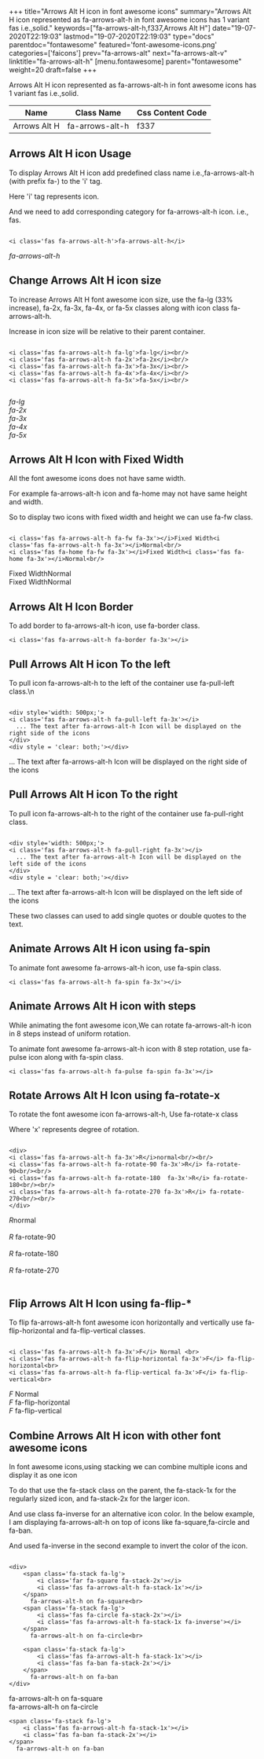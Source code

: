 +++
title="Arrows Alt H icon in font awesome icons"
summary="Arrows Alt H icon represented as fa-arrows-alt-h in font awesome icons has 1 variant fas i.e.,solid."
keywords=["fa-arrows-alt-h,f337,Arrows Alt H"]
date="19-07-2020T22:19:03"
lastmod="19-07-2020T22:19:03"
type="docs"
parentdoc="fontawesome"
featured='font-awesome-icons.png'
categories=['faicons']
prev="fa-arrows-alt"
next="fa-arrows-alt-v"
linktitle="fa-arrows-alt-h"
[menu.fontawesome]
parent="fontawesome"
weight=20
draft=false
+++


Arrows Alt H icon represented as fa-arrows-alt-h in font awesome icons has 1 variant fas i.e.,solid.

<div class='table-responsive'><table class='table'><thead><tr><th>Name</th><th>Class Name</th><th>Css Content Code</th></tr></thead><tbody><tr><td>Arrows Alt H</td><td>fa-arrows-alt-h</td><td>f337</td></tr></tbody></table></div>



## Arrows Alt H icon Usage

To display Arrows Alt H icon add predefined class name i.e.,fa-arrows-alt-h (with prefix fa-) to the 'i' tag.

Here 'i' tag represents icon.

And we need to add corresponding category for fa-arrows-alt-h icon. i.e., fas.


```

<i class='fas fa-arrows-alt-h'>fa-arrows-alt-h</i>
```

<i class='fas fa-arrows-alt-h'>fa-arrows-alt-h</i>




## Change Arrows Alt H icon size
To increase Arrows Alt H font awesome icon size, use the fa-lg (33% increase), fa-2x, fa-3x, fa-4x, or fa-5x classes along with icon class fa-arrows-alt-h.

Increase in icon size will be relative to their parent container. 

```

<i class='fas fa-arrows-alt-h fa-lg'>fa-lg</i><br/>
<i class='fas fa-arrows-alt-h fa-2x'>fa-2x</i><br/>
<i class='fas fa-arrows-alt-h fa-3x'>fa-3x</i><br/>
<i class='fas fa-arrows-alt-h fa-4x'>fa-4x</i><br/>
<i class='fas fa-arrows-alt-h fa-5x'>fa-5x</i><br/>
            
```

<i class='fas fa-arrows-alt-h fa-lg'>fa-lg</i><br/>
<i class='fas fa-arrows-alt-h fa-2x'>fa-2x</i><br/>
<i class='fas fa-arrows-alt-h fa-3x'>fa-3x</i><br/>
<i class='fas fa-arrows-alt-h fa-4x'>fa-4x</i><br/>
<i class='fas fa-arrows-alt-h fa-5x'>fa-5x</i><br/>
            



## Arrows Alt H Icon with Fixed Width 

All the font awesome icons does not have same width.

For example fa-arrows-alt-h icon and fa-home may not have same height and width.

So to display two icons with fixed width and height we can use fa-fw class.


```

<i class='fas fa-arrows-alt-h fa-fw fa-3x'></i>Fixed Width<i class='fas fa-arrows-alt-h fa-3x'></i>Normal<br/>
<i class='fas fa-home fa-fw fa-3x'></i>Fixed Width<i class='fas fa-home fa-3x'></i>Normal<br/>
```

<i class='fas fa-arrows-alt-h fa-fw fa-3x'></i>Fixed Width<i class='fas fa-arrows-alt-h fa-3x'></i>Normal<br/>
<i class='fas fa-home fa-fw fa-3x'></i>Fixed Width<i class='fas fa-home fa-3x'></i>Normal<br/>



## Arrows Alt H Icon Border 

To add border to fa-arrows-alt-h icon, use fa-border class.


```
<i class='fas fa-arrows-alt-h fa-border fa-3x'></i>

```
<i class='fas fa-arrows-alt-h fa-border fa-3x'></i>





## Pull Arrows Alt H icon To the left

To pull icon fa-arrows-alt-h to the left of the container use fa-pull-left class.\n

```

<div style='width: 500px;'>
<i class='fas fa-arrows-alt-h fa-pull-left fa-3x'></i>
  ... The text after fa-arrows-alt-h Icon will be displayed on the right side of the icons
</div>
<div style = 'clear: both;'></div>
```

<div style='width: 500px;'>
<i class='fas fa-arrows-alt-h fa-pull-left fa-3x'></i>
  ... The text after fa-arrows-alt-h Icon will be displayed on the right side of the icons
</div>
<div style = 'clear: both;'></div>




## Pull Arrows Alt H icon To the right
To pull icon fa-arrows-alt-h to the right of the container use fa-pull-right class.

```

<div style='width: 500px;'>
<i class='fas fa-arrows-alt-h fa-pull-right fa-3x'></i>
  ... The text after fa-arrows-alt-h Icon will be displayed on the left side of the icons
</div>
<div style = 'clear: both;'></div>
```

<div style='width: 500px;'>
<i class='fas fa-arrows-alt-h fa-pull-right fa-3x'></i>
  ... The text after fa-arrows-alt-h Icon will be displayed on the left side of the icons
</div>
<div style = 'clear: both;'></div>

These two classes can used to add single quotes or double quotes to the text.


## Animate Arrows Alt H icon using fa-spin
To animate font awesome fa-arrows-alt-h icon, use fa-spin class.

```
<i class='fas fa-arrows-alt-h fa-spin fa-3x'></i>
```
<i class='fas fa-arrows-alt-h fa-spin fa-3x'></i>




## Animate Arrows Alt H icon with steps
While animating the font awesome icon,We can rotate fa-arrows-alt-h icon in 8 steps instead of uniform rotation.

To animate font awesome fa-arrows-alt-h icon with 8 step rotation, use fa-pulse icon along with fa-spin class.


```
<i class='fas fa-arrows-alt-h fa-pulse fa-spin fa-3x'></i>

```
<i class='fas fa-arrows-alt-h fa-pulse fa-spin fa-3x'></i>





## Rotate Arrows Alt H Icon using fa-rotate-x
To rotate the font awesome icon fa-arrows-alt-h, Use fa-rotate-x class

Where 'x' represents degree of rotation.


```

<div>
<i class='fas fa-arrows-alt-h fa-3x'>R</i>normal<br/><br/>
<i class='fas fa-arrows-alt-h fa-rotate-90 fa-3x'>R</i> fa-rotate-90<br/><br/> 
<i class='fas fa-arrows-alt-h fa-rotate-180  fa-3x'>R</i> fa-rotate-180<br/><br/> 
<i class='fas fa-arrows-alt-h fa-rotate-270 fa-3x'>R</i> fa-rotate-270<br/><br/>
</div>
```

<div>
<i class='fas fa-arrows-alt-h fa-3x'>R</i>normal<br/><br/>
<i class='fas fa-arrows-alt-h fa-rotate-90 fa-3x'>R</i> fa-rotate-90<br/><br/> 
<i class='fas fa-arrows-alt-h fa-rotate-180  fa-3x'>R</i> fa-rotate-180<br/><br/> 
<i class='fas fa-arrows-alt-h fa-rotate-270 fa-3x'>R</i> fa-rotate-270<br/><br/>
</div>




## Flip Arrows Alt H Icon using fa-flip-*
To flip fa-arrows-alt-h font awesome icon horizontally and vertically use fa-flip-horizontal and fa-flip-vertical classes. 

```

<i class='fas fa-arrows-alt-h fa-3x'>F</i> Normal <br>
<i class='fas fa-arrows-alt-h fa-flip-horizontal fa-3x'>F</i> fa-flip-horizontal<br>
<i class='fas fa-arrows-alt-h fa-flip-vertical fa-3x'>F</i> fa-flip-vertical<br>
```

<i class='fas fa-arrows-alt-h fa-3x'>F</i> Normal <br>
<i class='fas fa-arrows-alt-h fa-flip-horizontal fa-3x'>F</i> fa-flip-horizontal<br>
<i class='fas fa-arrows-alt-h fa-flip-vertical fa-3x'>F</i> fa-flip-vertical<br>




## Combine Arrows Alt H icon with other font awesome icons
In font awesome icons,using stacking we can combine multiple icons and display it as one icon 

To do that use the fa-stack class on the parent, the fa-stack-1x for the regularly sized icon, and fa-stack-2x for the larger icon.

And use class fa-inverse for an alternative icon color. 
In the below example, I am displaying fa-arrows-alt-h on top of icons like fa-square,fa-circle and fa-ban.

And used fa-inverse in the second example to invert the color of the icon.

```

<div>
    <span class='fa-stack fa-lg'>
        <i class='far fa-square fa-stack-2x'></i>
        <i class='fas fa-arrows-alt-h fa-stack-1x'></i>
    </span>
      fa-arrows-alt-h on fa-square<br>
    <span class='fa-stack fa-lg'>
        <i class='fas fa-circle fa-stack-2x'></i>
        <i class='fas fa-arrows-alt-h fa-stack-1x fa-inverse'></i>
    </span>
      fa-arrows-alt-h on fa-circle<br>

    <span class='fa-stack fa-lg'>
        <i class='fas fa-arrows-alt-h fa-stack-1x'></i>
        <i class='fas fa-ban fa-stack-2x'></i>
    </span>
      fa-arrows-alt-h on fa-ban
</div>
```

<div>
    <span class='fa-stack fa-lg'>
        <i class='far fa-square fa-stack-2x'></i>
        <i class='fas fa-arrows-alt-h fa-stack-1x'></i>
    </span>
      fa-arrows-alt-h on fa-square<br>
    <span class='fa-stack fa-lg'>
        <i class='fas fa-circle fa-stack-2x'></i>
        <i class='fas fa-arrows-alt-h fa-stack-1x fa-inverse'></i>
    </span>
      fa-arrows-alt-h on fa-circle<br>

    <span class='fa-stack fa-lg'>
        <i class='fas fa-arrows-alt-h fa-stack-1x'></i>
        <i class='fas fa-ban fa-stack-2x'></i>
    </span>
      fa-arrows-alt-h on fa-ban
</div>






